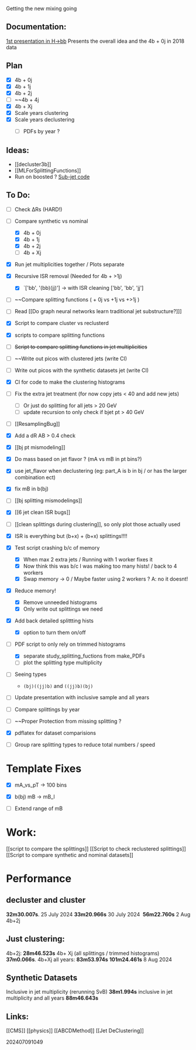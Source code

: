 Getting the new mixing going

## Documentation: 
[1st presentation in H→bb](https://indico.cern.ch/event/1429006/contributions/6030942/attachments/2889527/5065145/SyntheticDataSetsFromJetSplitting.pdf)
   Presents the overall idea and the 4b + 0j in 2018 data
   

## Plan
- [x] 4b + 0j
- [x] 4b + 1j
- [x] 4b + 2j
- [ ] ~~4b + 4j
- [x] 4b + Xj
- [x] Scale years clustering
- [x] Scale years declustering
	- [ ] PDFs by year ?


## Ideas: 
* [[decluster3b]]
* [[MLForSplittingFunctions]]
* Run on boosted ? [Sub-jet code](https://github.com/rkansal47/HHbbVV/blob/main/src/HHbbVV/processors/TaggerInference.py#L63-L66)



## To Do: 
- [ ] Check ΔRs (HARD!)
- [ ] Compare synthetic vs nominal
	- [x] 4b + 0j
	- [x] 4b + 1j
	- [x] 4b + 2j
	- [ ] 4b + Xj
- [x] Run jet multiplicities together / Plots separate 
- [x] Recursive ISR removal (Needed for 4b + >1j)
	- [x] `['bb', '(bb)(jj)'] -> with ISR cleaning ['bb', 'bb', 'jj']
- [ ] ~~Compare splitting functions ( + 0j vs +1j vs +>1j )
- [ ] Read [[Do graph neural networks learn traditional jet substructure?]]]
- [x] Script to compare cluster vs reclusterd
- [x] scripts to compare splitting functions
- [ ] ~~Script to compare splitting functions in jet multiplicities~~
- [ ] ~~Write out picos with clustered jets (write CI)
- [ ] Write out picos with the synthetic datasets jet (write CI)
- [x] CI for code to make the clustering histograms
- [ ] Fix the extra jet treatment (for now copy jets < 40 and add new jets)
	- [ ] Or just do splitting for all jets > 20 GeV
	- [ ] update recursion to only check if bjet pt > 40 GeV
- [ ] [[ResamplingBug]]
- [x] Add a dR AB > 0.4 check
- [x] [[bj pt mismodeling]]
- [x] Do mass based on jet flavor ?  (mA vs mB in pt bins?)
- [x] use jet_flavor when declustering (eg: part_A is b in bj / or has the larger combination ect) 
- [x] fix mB in b(bj) 
- [ ] [[bj splitting mismodelings]]
- [x] [[6 jet clean ISR bugs]]
- [ ] [[clean splittings during clustering]], so only plot those actually used 
- [x] ISR is everything but (b+x) + (b+x) splittings!!!!
- [x] Test script crashing b/c of memory
	- [x] When max 2 extra jets / Running with 1 worker fixes it
	- [x] Now think this was b/c I was making too many hists! / back to 4 workers
	- [x] Swap memory -> 0 / Maybe faster using 2 workers ? A: no it doesnt! 
- [x] Reduce memory!
	- [x] Remove unneeded histograms 
	- [x] Only write out splittings we need
- [x] Add back detailed splittting hists
	- [x] option to turn them on/off
- [ ] PDF script to only rely on trimmed histograms
	- [x] separate study_splitting_fuctions from make_PDFs
	- [ ] plot the splitting type multiplicity
- [ ] Seeing types
	- `(bj)((jj)b)` and `((jj)b)(bj)`
- [ ] Update presentation with inclusive sample and all years
- [ ] Compare splittings by year
- [ ] ~~Proper Protection from missing splitting ? 
- [x] pdflatex for dataset comparisions
- [ ] Group rare splitting types to reduce total numbers / speed




# Template Fixes
- [x]  mA_vs_pT -> 100 bins
- [x] b(bj) mB -> mB_l
- [ ] Extend range of mB 



# Work:
[[script to compare the splittings]]
[[Script to check reclustered splittings]]
[[Script to compare synthetic and nominal datasets]]



# Performance

## decluster and cluster
**32m30.007s**. 25 July 2024 
**33m20.966s** 30 July 2024
 **56m22.760s** 2 Aug 4b+2j


## Just clustering:
4b+2j: **28m46.523s**
4b+ Xj (all splittings / trimmed histograms) **37m0.066s**. 
4b+Xj all years: **83m53.974s**
             **101m24.461s** 8 Aug 2024

## Synthetic Datasets
Inclusive in jet multiplicity (rerunning SvB) **38m1.994s**
inclusive in jet multiplicity and all years **88m46.643s**

## Links: 

[[CMS]]
[[physics]]
[[ABCDMethod]]
[[Jet DeClustering]]


202407091049
